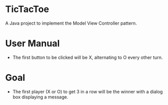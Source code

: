 # TicTacToe
A Java project to implement the Model View Controller pattern. 
# User Manual
* The first button to be clicked will be X, alternating to O every other turn.
# Goal
* The first player (X or O) to get 3 in a row will be the winner with a dialog box displaying a message.
